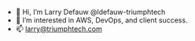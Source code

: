 - 👋 Hi, I’m Larry Defauw @ldefauw-triumphtech
- 👀 I’m interested in AWS, DevOps, and client success.
- 📫 larry@triumphtech.com

<!---
ldefauw-triumphtech/ldefauw-triumphtech is a ✨ special ✨ repository because its `README.md` (this file) appears on your GitHub profile.
You can click the Preview link to take a look at your changes.
--->
